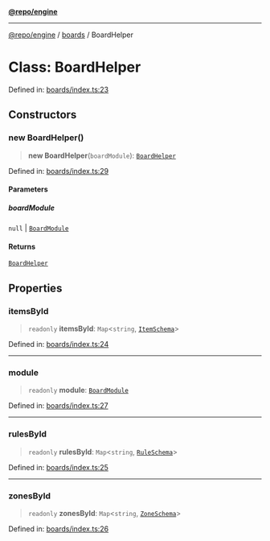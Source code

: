 [**@repo/engine**](../../README.md)

***

[@repo/engine](../../modules.md) / [boards](../README.md) / BoardHelper

# Class: BoardHelper

Defined in: [boards/index.ts:23](https://github.com/alexqguo/drinking-board-game-v3/blob/c54738830b911cea80ee4f6fef46ab8be3a3f8a1/packages/engine/src/boards/index.ts#L23)

## Constructors

### new BoardHelper()

> **new BoardHelper**(`boardModule`): [`BoardHelper`](BoardHelper.md)

Defined in: [boards/index.ts:29](https://github.com/alexqguo/drinking-board-game-v3/blob/c54738830b911cea80ee4f6fef46ab8be3a3f8a1/packages/engine/src/boards/index.ts#L29)

#### Parameters

##### boardModule

`null` | [`BoardModule`](../../index/interfaces/BoardModule.md)

#### Returns

[`BoardHelper`](BoardHelper.md)

## Properties

### itemsById

> `readonly` **itemsById**: `Map`\<`string`, [`ItemSchema`](../../index/interfaces/ItemSchema.md)\>

Defined in: [boards/index.ts:24](https://github.com/alexqguo/drinking-board-game-v3/blob/c54738830b911cea80ee4f6fef46ab8be3a3f8a1/packages/engine/src/boards/index.ts#L24)

***

### module

> `readonly` **module**: [`BoardModule`](../../index/interfaces/BoardModule.md)

Defined in: [boards/index.ts:27](https://github.com/alexqguo/drinking-board-game-v3/blob/c54738830b911cea80ee4f6fef46ab8be3a3f8a1/packages/engine/src/boards/index.ts#L27)

***

### rulesById

> `readonly` **rulesById**: `Map`\<`string`, [`RuleSchema`](../../rules/type-aliases/RuleSchema.md)\>

Defined in: [boards/index.ts:25](https://github.com/alexqguo/drinking-board-game-v3/blob/c54738830b911cea80ee4f6fef46ab8be3a3f8a1/packages/engine/src/boards/index.ts#L25)

***

### zonesById

> `readonly` **zonesById**: `Map`\<`string`, [`ZoneSchema`](../../index/interfaces/ZoneSchema.md)\>

Defined in: [boards/index.ts:26](https://github.com/alexqguo/drinking-board-game-v3/blob/c54738830b911cea80ee4f6fef46ab8be3a3f8a1/packages/engine/src/boards/index.ts#L26)
